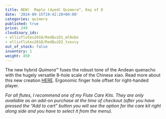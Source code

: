 ```yaml
---
title: NEW!  Maple (dyed) Quimera™, Key of D
date: '2024-09-15T19:42:28+00:00'
categories: quimera
published: true
price: 249
cloudinary_ids:
- ellisflutes2018/RedQuiD1_ml0obx
- ellisflutes2018/RedQuiD2_txxvcy
out_of_stock: false
inventory: 1
weight: 450
---
```


The new hybrid  *Quimera*™ fuses the robust tone of the Andean quenacho with the hugely versatile 8-hole scale of the Chinese xiao.  Read more about this new creation [HERE](https://www.ellisflutes.com/world-flutes/quimera).   Ergonomic finger hole offset for right-handed player.

*For all flutes, I recommend one of my Flute Care Kits. They are only available as an add-on purchase at the time of checkout (after you have pressed the “Add to cart” button you will see the option for the care kit right along side and you have to select it from the menu).*
